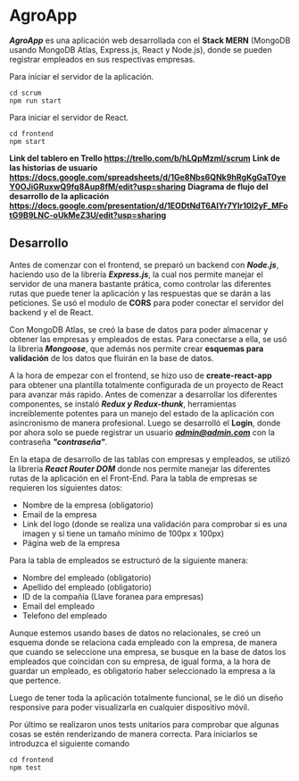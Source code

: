 # AgroApp

***AgroApp*** es una aplicación web desarrollada con el **Stack MERN** (MongoDB usando MongoDB Atlas, Express.js, React y Node.js), donde se pueden registrar empleados en sus respectivas
empresas.

Para iniciar el servidor de la aplicación.
```
cd scrum
npm run start
```
Para iniciar el servidor de React.
```
cd frontend
npm start
```
**Link del tablero en Trello https://trello.com/b/hLQpMzml/scrum**
**Link de las historias de usuario https://docs.google.com/spreadsheets/d/1Ge8Nbs6QNk9hRgKgGaT0yeY0OJiGRuxwQ9fq8Aup8fM/edit?usp=sharing**
**Diagrama de flujo del desarrollo de la aplicación https://docs.google.com/presentation/d/1EODtNdT6AIYr7YIr10I2yF_MFotG9B9LNC-oUkMeZ3U/edit?usp=sharing**

## Desarrollo

Antes de comenzar con el frontend, se preparó un backend con ***Node.js***, haciendo uso de la librería ***Express.js***, la cual nos permite manejar el servidor de una manera bastante 
prática, como controlar las diferentes rutas que puede tener la aplicación y las respuestas que se darán a las peticiones. Se usó el modulo de **CORS** para poder conectar
el servidor del backend y el de React.

Con MongoDB Atlas, se creó la base de datos para poder almacenar y obtener las empresas y empleados de estas. Para conectarse a ella, se usó la libreria ***Mongoose***, que
además nos permite crear **esquemas para validación** de los datos que fluirán en la base de datos.

A la hora de empezar con el frontend, se hizo uso de **create-react-app** para obtener una plantilla totalmente configurada de un proyecto de React para avanzar más rapido. Antes
de comenzar a desarrollar los diferentes componentes, se instaló ***Redux y Redux-thunk***, herramientas increiblemente potentes para un manejo del estado de la aplicación con
asincronismo de manera profesional. Luego se desarrolló el **Login**, donde por ahora solo se puede registrar un usuario ***admin@admin.com*** con la contraseña ***"contraseña"***.

En la etapa de desarrollo de las tablas con empresas y empleados, se utilizó la librería ***React Router DOM*** donde nos permite manejar las diferentes rutas de la aplicación
en el Front-End. Para la tabla de empresas se requieren los siguientes datos:

- Nombre de la empresa (obligatorio)
- Email de la empresa
- Link del logo (donde se realiza una validación para comprobar si es una imagen y si tiene un tamaño mínimo de 100px x 100px)
- Página web de la empresa

Para la tabla de empleados se estructuró de la siguiente manera:

- Nombre del empleado (obligatorio)
- Apellido del empleado (obligatorio)
- ID de la compañía (Llave foranea para empresas)
- Email del empleado
- Telefono del empleado

Aunque estemos usando bases de datos no relacionales, se creó un esquema donde se relaciona cada empleado con la empresa, de manera que cuando se seleccione una empresa, se busque
en la base de datos los empleados que coincidan con su empresa, de igual forma, a la hora de guardar un empleado, es obligatorio haber seleccionado la empresa a la que 
pertence.

Luego de tener toda la aplicación totalmente funcional, se le dió un diseño responsive para poder visualizarla en cualquier dispositivo móvil.

Por último se realizaron unos tests unitarios para comprobar que algunas cosas se estén renderizando de manera correcta. Para iniciarlos se introduzca el siguiente comando

```
cd frontend
npm test
```

